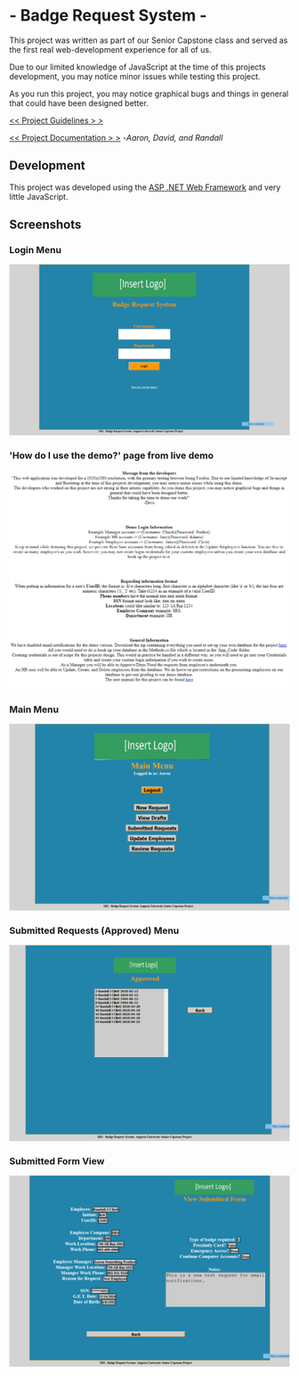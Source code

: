 

# - Badge Request System -

This project was written as part of our Senior Capstone class and served as the first real web-development experience for all of us.

Due to our limited knowledge of JavaScript at the time of this projects development, you may notice minor issues while testing this project.

As you run this project, you may notice graphical bugs and things in general that could have been designed better.

[<< Project Guidelines > >](https://github.com/BadgeRequestSystem/SRSWebApp/blob/PostSemesterUpdates/Site_Data/BadgeRequestProject.pdf)

[<< Project Documentation > >](https://github.com/BadgeRequestSystem/SRSWebApp/blob/PostSemesterUpdates/Site_Data/UserManual.pdf)
-*Aaron, David, and Randall*
 

## Development

This project was developed using the [ASP .NET Web Framework](https://dotnet.microsoft.com/apps/aspnet) and very little JavaScript.

## Screenshots

### Login Menu
![enter image description here](https://raw.githubusercontent.com/BadgeRequestSystem/SRSWebApp/PostSemesterUpdates/Images/Screenshot_1.png)
### 'How do I use the demo?' page from live demo
![enter image description here](https://raw.githubusercontent.com/BadgeRequestSystem/SRSWebApp/PostSemesterUpdates/Images/Screenshot_5.png)
### Main Menu
![enter image description here](https://raw.githubusercontent.com/BadgeRequestSystem/SRSWebApp/PostSemesterUpdates/Images/Screenshot_2.png)
### Submitted Requests (Approved) Menu
![enter image description here](https://raw.githubusercontent.com/BadgeRequestSystem/SRSWebApp/PostSemesterUpdates/Images/Screenshot_3.png)
### Submitted Form View
![enter image description here](https://raw.githubusercontent.com/BadgeRequestSystem/SRSWebApp/PostSemesterUpdates/Images/Screenshot_4.png)
